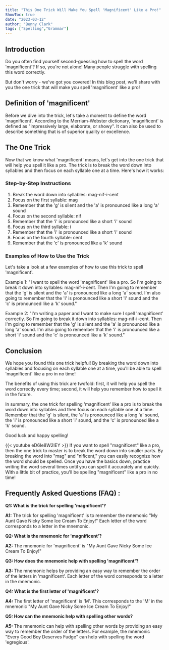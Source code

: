 ```yaml
---
title: "This One Trick Will Make You Spell 'Magnificent' Like a Pro!"
ShowToc: true 
date: "2023-03-12"
author: "Benny Clark" 
tags: ["Spelling","Grammar"]
---
```

## Introduction 
Do you often find yourself second-guessing how to spell the word 'magnificent'? If so, you're not alone! Many people struggle with spelling this word correctly. 

But don't worry - we've got you covered! In this blog post, we'll share with you the one trick that will make you spell 'magnificent' like a pro!

## Definition of 'magnificent'
Before we dive into the trick, let's take a moment to define the word 'magnificent'. According to the Merriam-Webster dictionary, 'magnificent' is defined as "impressively large, elaborate, or showy". It can also be used to describe something that is of superior quality or excellence. 

## The One Trick 
Now that we know what 'magnificent' means, let's get into the one trick that will help you spell it like a pro. The trick is to break the word down into syllables and then focus on each syllable one at a time. Here's how it works: 

### Step-by-Step Instructions 
1. Break the word down into syllables: mag-nif-i-cent
2. Focus on the first syllable: mag
3. Remember that the 'g' is silent and the 'a' is pronounced like a long 'a' sound
4. Focus on the second syllable: nif
5. Remember that the 'i' is pronounced like a short 'i' sound
6. Focus on the third syllable: i
7. Remember that the 'i' is pronounced like a short 'i' sound
8. Focus on the fourth syllable: cent
9. Remember that the 'c' is pronounced like a 'k' sound

### Examples of How to Use the Trick 
Let's take a look at a few examples of how to use this trick to spell 'magnificent'. 

Example 1:
"I want to spell the word 'magnificent' like a pro. So I'm going to break it down into syllables: mag-nif-i-cent. Then I'm going to remember that the 'g' is silent and the 'a' is pronounced like a long 'a' sound. I'm also going to remember that the 'i' is pronounced like a short 'i' sound and the 'c' is pronounced like a 'k' sound." 

Example 2:
"I'm writing a paper and I want to make sure I spell 'magnificent' correctly. So I'm going to break it down into syllables: mag-nif-i-cent. Then I'm going to remember that the 'g' is silent and the 'a' is pronounced like a long 'a' sound. I'm also going to remember that the 'i' is pronounced like a short 'i' sound and the 'c' is pronounced like a 'k' sound." 

## Conclusion 
We hope you found this one trick helpful! By breaking the word down into syllables and focusing on each syllable one at a time, you'll be able to spell 'magnificent' like a pro in no time! 

The benefits of using this trick are twofold: first, it will help you spell the word correctly every time; second, it will help you remember how to spell it in the future. 

In summary, the one trick for spelling 'magnificent' like a pro is to break the word down into syllables and then focus on each syllable one at a time. Remember that the 'g' is silent, the 'a' is pronounced like a long 'a' sound, the 'i' is pronounced like a short 'i' sound, and the 'c' is pronounced like a 'k' sound. 

Good luck and happy spelling!

{{< youtube eD6Ie8W2IEY >}} 
If you want to spell "magnificent" like a pro, then the one trick to master is to break the word down into smaller parts. By breaking the word into "mag" and "nificent," you can easily recognize how the word should be spelled. Once you have the basics down, practice writing the word several times until you can spell it accurately and quickly. With a little bit of practice, you'll be spelling "magnificent" like a pro in no time!

## Frequently Asked Questions (FAQ) :
**Q1: What is the trick for spelling 'magnificent'?**

**A1:** The trick for spelling 'magnificent' is to remember the mnemonic "My Aunt Gave Nicky Some Ice Cream To Enjoy!" Each letter of the word corresponds to a letter in the mnemonic.

**Q2: What is the mnemonic for 'magnificent'?**

**A2:** The mnemonic for 'magnificent' is "My Aunt Gave Nicky Some Ice Cream To Enjoy!"

**Q3: How does the mnemonic help with spelling 'magnificent'?**

**A3:** The mnemonic helps by providing an easy way to remember the order of the letters in 'magnificent'. Each letter of the word corresponds to a letter in the mnemonic.

**Q4: What is the first letter of 'magnificent'?**

**A4:** The first letter of 'magnificent' is 'M'. This corresponds to the 'M' in the mnemonic "My Aunt Gave Nicky Some Ice Cream To Enjoy!"

**Q5: How can the mnemonic help with spelling other words?**

**A5:** The mnemonic can help with spelling other words by providing an easy way to remember the order of the letters. For example, the mnemonic "Every Good Boy Deserves Fudge" can help with spelling the word 'egregious'.





